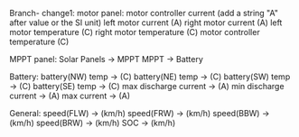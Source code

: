 Branch- change1:
motor panel:
    motor controller current (add a string "A" after value or the SI unit)
    left motor current (A)
    right motor current (A)
    left motor temperature (C)
    right motor temperature (C)
    motor controller temperature (C)

MPPT panel:
    Solar Panels -> MPPT
    MPPT -> Battery

Battery:
    battery(NW) temp -> (C)
    battery(NE) temp -> (C)
    battery(SW) temp -> (C)
    battery(SE) temp -> (C)
    max discharge current -> (A)
    min discharge current -> (A)
    max current -> (A)

General:
    speed(FLW) -> (km/h)
    speed(FRW) -> (km/h)
    speed(BBW) -> (km/h)
    speed(BRW) -> (km/h)
    SOC -> (km/h)